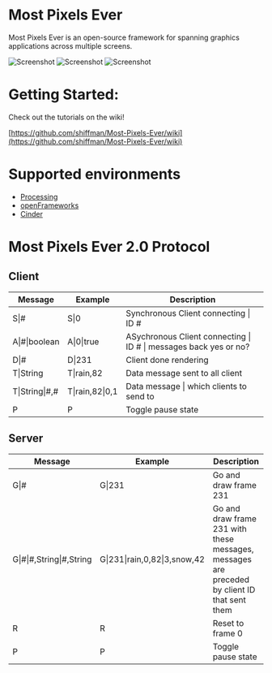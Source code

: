# Most Pixels Ever

Most Pixels Ever is an open-source framework for spanning graphics applications across multiple screens.

![Screenshot](http://farm3.static.flickr.com/2199/2124879919_6a8e447903_m.jpg)  ![Screenshot](http://farm3.static.flickr.com/2201/2125653100_1954bd6189_m.jpg)  ![Screenshot](http://farm3.static.flickr.com/2190/2124878313_c302b6aac7_m.jpg)

# Getting Started:

Check out the tutorials on the wiki!

[https://github.com/shiffman/Most-Pixels-Ever/wiki](https://github.com/shiffman/Most-Pixels-Ever/wiki)

# Supported environments

* [Processing]()
* [openFrameworks](https://github.com/obviousjim/ofxMostPixelsEver)
* [Cinder](https://github.com/wdlindmeier/Most-Pixels-Ever-Cinder)

# Most Pixels Ever 2.0 Protocol

## Client


| Message           | Example                 |  Description           |
| ----------------- | ----------------------- |  --------------------  | 
| S&#124;#               | S&#124;0                     |  Synchronous Client connecting &#124; ID # | 
| A&#124;#&#124;boolean       | A&#124;0&#124;true                |  ASychronous Client connecting &#124; ID # &#124; messages back yes or no? |
| D&#124;#               | D&#124;231                   |  Client done rendering |
| T&#124;String          | T&#124;rain,82               |  Data message sent to all client |
| T&#124;String&#124;#,#      | T&#124;rain,82&#124;0,1           |  Data message &#124; which clients to send to |
| P                 | P                       |  Toggle pause state |

## Server

| Message           | Example                 |  Description           |
| ----------------- | ----------------------- |  --------------------  | 
| G&#124;#               | G&#124;231                   |  Go and draw frame 231 | 
| G&#124;#&#124;#,String&#124;#,String | G&#124;231&#124;rain,0,82&#124;3,snow,42   |  Go and draw frame 231 with these messages, messages are preceded by client ID that sent them | 
| R                 | R                       |  Reset to frame 0 |
| P                 | P                       |  Toggle pause state |

 



